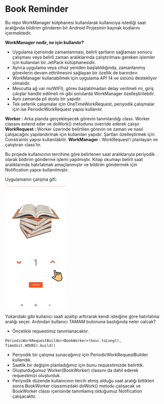 # Book Reminder

Bu repo WorkManager kütphanesi kullanılarak kullanıcıya istediği saat aralığında bildirim gönderen bir Android Projesinin kaynak kodlarını içermektedir.

**WorkManager nedir, ne için kullanılır?**

- Uygulama içerisinde zamanlanması, belirli şartların sağlaması sonucu çalışması veya belirli zaman aralıklarında çalıştırılması gereken işlemler için kullanılan bir JetPack kütüphanesidir.
- Ayrıca uygulama veya cihaz yeniden başlatıldığında, zamanlanmış görevlerin devam ettirilmesini sağlayan bir özellik de barındırır.
- WorkManager kullanabilmek için uygulama API 14 ve üstünü destekliyor olmalıdır.
- Mevcutta ağ var mı(WIFI), görev başlatılmadan delay verilmeli mi, giriş çıkışlar handle edilmeli mi gibi sorularda WorkManager özelleştirilebilir.
- Aynı zamanda pil dostu bir yapıdır.
- Tek seferlik çalışmalar için OneTimeWorkRequest, periyodik çalışmalar için ise PeriodicWorkRequest yapısı kullanılır.

**Worker :** Arka planda gerçekleşecek görevin tanımlandığı class. Worker classını extend eder ve doWork() metodunu override ederek çalışır.
**WorkRequest :** Worker üzerinde belirtilen görevin ne zaman ve nasıl çalışacağını yapılandırmak için kullanılan yapıdır. Şartları özelleştirmek için Constraints yapısı kullanılabilir.
**WorkManager :** WorkRequest'i planlayan ve çalıştıran class'tır.

Bu projede kullanıcının tercihine göre belirlenen saat aralıklarıyla periyodik olarak bildirim gönderme işlemi yapılmıştır. Kitap okumayı belirli saat aralıklarında hatırlatmak amaçlanmıştır ve bildirim göndermek için Notification yapısı kullanılmıştır.

Uygulamanın çalışma gifi:

<img src="https://github.com/pelsinkaplan/WorkManager/blob/master/book_reminder_gif.gif" width="200" height="400">


Yukarıdaki gibi kullanıcı saati azaltıp arttırarak kendi isteiğine göre hatırlatma aralığı seçer. Ardından kullanıcı TAMAM butonuna bastığında neler oalcak?
- Öncelikle requestimiz tanımlanacaktır.
```
PeriodicWorkRequestBuilder<BookWorker>(hour.toLong(), TimeUnit.HOURS).build()
```
- Periyodik bir çalışma sunacağımız için PeriodicWorkRequestBuilder kullandık.
- Saatlik bir değişim planladığımız için bunu requestimizde belirttik. 
- Oluşturduğumuz Worker(BookWorker) classını da dahil ederek requestimizi oluşturduk.
- Periyodik düzende kullanıcının tercih etmiş olduğu saat aralığı bittikten sonra BookWorker classımızdaki doWork() metodu çalışacak ve BookWorker classı içerisinde tanımlamış olduğumuz Notification çalışacaktır.



